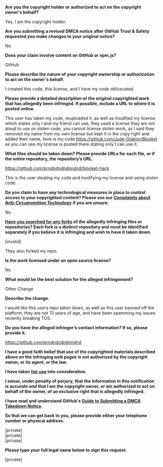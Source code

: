 **Are you the copyright holder or authorized to act on the copyright owner's behalf?**

Yes, I am the copyright holder.

**Are you submitting a revised DMCA notice after GitHub Trust & Safety requested you make changes to your original notice?**

No

**Does your claim involve content on GitHub or npm.js?**

GitHub

**Please describe the nature of your copyright ownership or authorization to act on the owner's behalf.**

I created this code, this license, and I have my code obfuscated.

**Please provide a detailed description of the original copyrighted work that has allegedly been infringed. If possible, include a URL to where it is posted online.**

This user has taken my code, reuploaded it, as well as modified my license which states only I and my friend can use, they used a license they are not aloud to use on stolen code, you cannot license stolen work, as I said they removed my name from my own license but kept it in the copy right and added their name, here is my code https://github.com/Jude-Gideon/Blooket as you can see my license is posted there stating only I can use it.

**What files should be taken down? Please provide URLs for each file, or if the entire repository, the repository’s URL.**

https://github.com/prndndndndnndnd/blooket-hack

This is the user stealing my code and modifying my license and using stolen code.

**Do you claim to have any technological measures in place to control access to your copyrighted content? Please see our <a href="https://docs.github.com/articles/guide-to-submitting-a-dmca-takedown-notice#complaints-about-anti-circumvention-technology">Complaints about Anti-Circumvention Technology</a> if you are unsure.**

No

**<a href="https://docs.github.com/articles/dmca-takedown-policy#b-what-about-forks-or-whats-a-fork">Have you searched for any forks</a> of the allegedly infringing files or repositories? Each fork is a distinct repository and must be identified separately if you believe it is infringing and wish to have it taken down.**

[invalid]

They also forked my repo.

**Is the work licensed under an open source license?**

No

**What would be the best solution for the alleged infringement?**

Other Change

**Describe the change.**

I would like this users repo taken down, as well as this user banned off the platform, they are not 13 years of age, and have been spamming my issues recently breaking TOS.

**Do you have the alleged infringer’s contact information? If so, please provide it.**

https://github.com/prndndndndnndnd

**I have a good faith belief that use of the copyrighted materials described above on the infringing web pages is not authorized by the copyright owner, or its agent, or the law.**

**I have taken <a href="https://www.lumendatabase.org/topics/22">fair use</a> into consideration.**

**I swear, under penalty of perjury, that the information in this notification is accurate and that I am the copyright owner, or am authorized to act on behalf of the owner, of an exclusive right that is allegedly infringed.**

**I have read and understand GitHub's <a href="https://docs.github.com/articles/guide-to-submitting-a-dmca-takedown-notice/">Guide to Submitting a DMCA Takedown Notice</a>.**

**So that we can get back to you, please provide either your telephone number or physical address.**

[private]  
[private]  
[private]  

**Please type your full legal name below to sign this request.**

[private]
